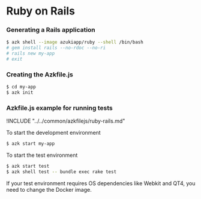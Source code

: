 # Ruby on Rails

### Generating a Rails application

```sh
$ azk shell --image azukiapp/ruby --shell /bin/bash
# gem install rails --no-rdoc --no-ri
# rails new my-app
# exit
```

### Creating the Azkfile.js

```sh
$ cd my-app
$ azk init
```

### Azkfile.js example for running tests

!INCLUDE "../../common/azkfilejs/ruby-rails.md"

To start the development environment

```sh
$ azk start my-app
```

To start the test environment

```sh
$ azk start test
$ azk shell test -- bundle exec rake test
```

If your test environment requires OS dependencies like Webkit and QT4, you need to change the Docker image.
